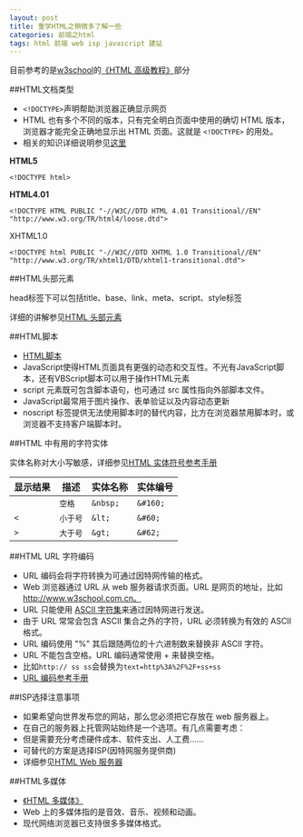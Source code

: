 ```yaml
---
layout: post
title: 重学HTML之稍微多了解一些
categories: 前端之html 
tags: html 前端 web isp javascript 建站
---
```


目前参考的是[w3school](http://www.w3school.com.cn)的[《HTML 高级教程》](http://www.w3school.com.cn/html/html_doctype.asp)部分

##HTML文档类型

* `<!DOCTYPE>`声明帮助浏览器正确显示网页
* HTML 也有多个不同的版本，只有完全明白页面中使用的确切 HTML 版本，浏览器才能完全正确地显示出 HTML 页面。这就是 `<!DOCTYPE>` 的用处。
* 相关的知识详细说明参见[这里](http://www.w3school.com.cn/tags/tag_doctype.asp)

**HTML5**

```
<!DOCTYPE html>
```

**HTML4.01**

```
<!DOCTYPE HTML PUBLIC "-//W3C//DTD HTML 4.01 Transitional//EN"
"http://www.w3.org/TR/html4/loose.dtd">
```

XHTML1.0

```
<!DOCTYPE html PUBLIC "-//W3C//DTD XHTML 1.0 Transitional//EN"
"http://www.w3.org/TR/xhtml1/DTD/xhtml1-transitional.dtd">
```

##HTML头部元素

head标签下可以包括title、base、link、meta、script、style标签

详细的讲解参见[HTML 头部元素](http://www.w3school.com.cn/html/html_head.asp)

##HTML脚本

* [HTML脚本](http://www.w3school.com.cn/html/html_scripts.asp)
* JavaScript使得HTML页面具有更强的动态和交互性。不光有JavaScript脚本，还有VBScript脚本可以用于操作HTML元素
* script 元素既可包含脚本语句，也可通过 src 属性指向外部脚本文件。
* JavaScript最常用于图片操作、表单验证以及内容动态更新
* noscript 标签提供无法使用脚本时的替代内容，比方在浏览器禁用脚本时，或浏览器不支持客户端脚本时。

##HTML 中有用的字符实体

实体名称对大小写敏感，详细参见[HTML 实体符号参考手册](http://www.w3school.com.cn/tags/html_ref_entities.html)

   显示结果   |      描述      |   实体名称    |   实体编号
------------ | ------------- | ------------ |----------
   	         |  `空格` 	      |   `&nbsp;`    |  `&#160;`
`<` 	         |       `小于号`    |      `&lt;`  |   `&#60;`
`>` 	         |       `大于号`   |      `&gt;`  |   `&#62;`

##HTML URL 字符编码

* URL 编码会将字符转换为可通过因特网传输的格式。
* Web 浏览器通过 URL 从 web 服务器请求页面。URL 是网页的地址，比如 http://www.w3school.com.cn。
* URL 只能使用 [ASCII 字符集](http://www.w3school.com.cn/tags/html_ref_ascii.asp)来通过因特网进行发送。
* 由于 URL 常常会包含 ASCII 集合之外的字符，URL 必须转换为有效的 ASCII 格式。
* URL 编码使用 "%" 其后跟随两位的十六进制数来替换非 ASCII 字符。
* URL 不能包含空格。URL 编码通常使用 + 来替换空格。
* 比如`http:// ss ss`会替换为`text=http%3A%2F%2F+ss+ss`
* [URL 编码参考手册](http://www.w3school.com.cn/tags/html_ref_urlencode.html)

##ISP选择注意事项

* 如果希望向世界发布您的网站，那么您必须把它存放在 web 服务器上。
* 在自己的服务器上托管网站始终是一个选项。有几点需要考虑：
* 但是需要充分考虑硬件成本、软件支出、人工费……
* 可替代的方案是选择ISP(因特网服务提供商)
* 详细参见[HTML Web 服务器](http://www.w3school.com.cn/html/html_webserver.asp)

##HTML多媒体

* [《HTML 多媒体》](http://www.w3school.com.cn/html/html_media.asp)
* Web 上的多媒体指的是音效、音乐、视频和动画。
* 现代网络浏览器已支持很多多媒体格式。